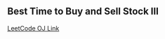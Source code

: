 Best Time to Buy and Sell Stock III
---
[LeetCode OJ Link](https://leetcode.com/problems/best-time-to-buy-and-sell-stock-iii/)